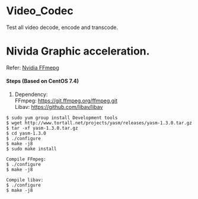 # Video_Codec
Test all video decode, encode and transcode.

# Nivida Graphic acceleration.
Refer: [Nvidia FFmepg](https://developer.nvidia.com/ffmpeg)

#### Steps (Based on CentOS 7.4)
  1. Dependency:  <br>
     FFmpeg: https://git.ffmpeg.org/ffmpeg.git<br>
     Libav: https://github.com/libav/libav<br>

    $ sudo yum group install Development tools
    $ wget http://www.tortall.net/projects/yasm/releases/yasm-1.3.0.tar.gz
    $ tar -xf yasm-1.3.0.tar.gz
    $ cd yasm-1.3.0
    $ ./configure
    $ make -j8
    $ sudo make install

    Compile FFmpeg:
    $ ./configure
    $ make -j8
    
    Compile libav:
    $ ./configure
    $ make -j8
    
    
